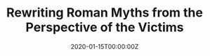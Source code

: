---
url: https://www.thenation.com/article/archive/nina-maclaughlin-ovid-resung-review/
title: "Rewriting Roman Myths from the Perspective of the Victims"
publication: The Nation
date: 2020-01-15T00:00:00Z
image: ""
---